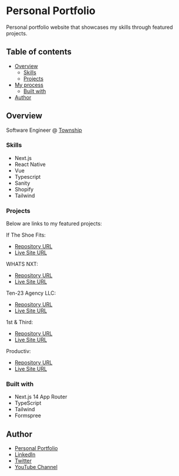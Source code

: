 # Personal Portfolio

Personal portfolio website that showcases my skills through featured projects.

## Table of contents

- [Overview](#overview)
  - [Skills](#skills)
  - [Projects](#projects)
- [My process](#my-process)
  - [Built with](#built-with)
- [Author](#author)

## Overview

Software Engineer @ [Township](https://www.township.agency/)

### Skills

- Next.js
- React Native
- Vue
- Typescript
- Sanity
- Shopify
- Tailwind

### Projects

Below are links to my featured projects:

If The Shoe Fits:

- [Repository URL](https://github.com/artsycoder533/if-the-shoe-fits)
- [Live Site URL](https://iftheshoefits.vercel.app/)

WHATS NXT: 

- [Repository URL](https://github.com/artsycoder533/whats-nxt)
- [Live Site URL](https://www.whatsnxt.org/)

Ten-23 Agency LLC: 

- [Repository URL](https://github.com/artsycoder533/ten23)
- [Live Site URL](https://www.ten23.agency/)


1st & Third:

- [Repository URL](https://github.com/artsycoder533/1st-Third.git)
- [Live Site URL](https://artsycoder533.github.io/1st-Third/)


Productiv:

- [Repository URL](https://github.com/artsycoder533/productiv)
- [Live Site URL](https://artsycoder533.github.io/productiv/#)



### Built with

- Next.js 14 App Router
- TypeScript
- Tailwind
- Formspree

## Author

- [Personal Portfolio](https://natashajohnson.dev/)
- [LinkedIn](https://www.linkedin.com/in/natasha--johnson/)
- [Twitter](https://twitter.com/artsycoder533)
- [YouTube Channel](https://www.youtube.com/channel/UCOGjYAACGwNLzYcTpXnvZ_Q)


